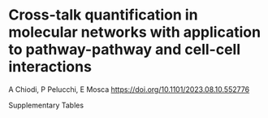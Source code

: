 # Cross-talk quantification in molecular networks with application to pathway-pathway and cell-cell interactions
A Chiodi, P Pelucchi, E Mosca
https://doi.org/10.1101/2023.08.10.552776

Supplementary Tables
